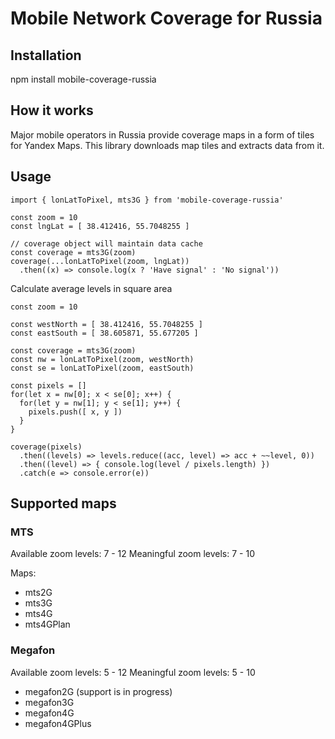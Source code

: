 # Mobile Network Coverage for Russia

## Installation

npm install mobile-coverage-russia

## How it works

Major mobile operators in Russia provide coverage maps in a form of tiles for Yandex Maps. This library downloads map tiles and extracts data from it.

## Usage

```es6
import { lonLatToPixel, mts3G } from 'mobile-coverage-russia'

const zoom = 10
const lngLat = [ 38.412416, 55.7048255 ]

// coverage object will maintain data cache
const coverage = mts3G(zoom)
coverage(...lonLatToPixel(zoom, lngLat))
  .then((x) => console.log(x ? 'Have signal' : 'No signal'))
```
                
Calculate average levels in square area

```es6
const zoom = 10

const westNorth = [ 38.412416, 55.7048255 ]
const eastSouth = [ 38.605871, 55.677205 ]

const coverage = mts3G(zoom)
const nw = lonLatToPixel(zoom, westNorth)
const se = lonLatToPixel(zoom, eastSouth)

const pixels = []
for(let x = nw[0]; x < se[0]; x++) {
  for(let y = nw[1]; y < se[1]; y++) {
    pixels.push([ x, y ])
  }
}

coverage(pixels)
  .then((levels) => levels.reduce((acc, level) => acc + ~~level, 0))
  .then((level) => { console.log(level / pixels.length) })
  .catch(e => console.error(e))
```
                                          
## Supported maps
### MTS
Available zoom levels: 7 - 12
Meaningful zoom levels: 7 - 10

Maps:      

- mts2G
- mts3G
- mts4G
- mts4GPlan

### Megafon
Available zoom levels: 5 - 12
Meaningful zoom levels: 5 - 10
  
- megafon2G (support is in progress)
- megafon3G
- megafon4G
- megafon4GPlus   
